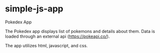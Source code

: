 # simple-js-app
Pokedex App 

The Pokedex app displays list of pokemons and details about them. Data is loaded through an external api (https://pokeapi.co/).

The app utilizes html, javascript, and css.

